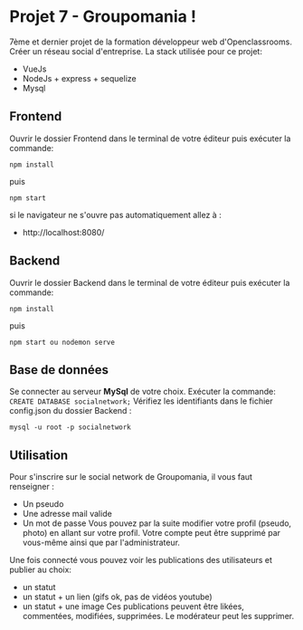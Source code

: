 # Projet 7 - Groupomania !

7ème et dernier projet de la formation développeur web d'Openclassrooms.
Créer un réseau social d'entreprise.
La stack utilisée pour ce projet:

- VueJs
- NodeJs + express + sequelize
- Mysql

## Frontend

Ouvrir le dossier Frontend dans le terminal de votre éditeur puis exécuter la commande:

    npm install

puis

    npm start

si le navigateur ne s'ouvre pas automatiquement allez à :

- http://localhost:8080/

## Backend

Ouvrir le dossier Backend dans le terminal de votre éditeur puis exécuter la commande:

    npm install

puis

    npm start ou nodemon serve

## Base de données

Se connecter au serveur **MySql** de votre choix.
Exécuter la commande: `CREATE DATABASE socialnetwork;`
Vérifiez les identifiants dans le fichier config.json du dossier Backend :

    mysql -u root -p socialnetwork

## Utilisation

Pour s'inscrire sur le social network de Groupomania, il vous faut renseigner :

- Un pseudo
- Une adresse mail valide
- Un mot de passe
  Vous pouvez par la suite modifier votre profil (pseudo, photo) en allant sur votre profil. Votre compte peut être supprimé par vous-même ainsi que par l'administrateur.

Une fois connecté vous pouvez voir les publications des utilisateurs et publier au choix:

- un statut
- un statut + un lien (gifs ok, pas de vidéos youtube)
- un statut + une image
  Ces publications peuvent être likées, commentées, modifiées, supprimées. Le modérateur peut les supprimer.
